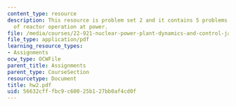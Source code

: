 ```yaml
---
content_type: resource
description: This resource is problem set 2 and it contains 5 problems on the topic
  of reactor operation at power.
file: /media/courses/22-921-nuclear-power-plant-dynamics-and-control-january-iap-2006/56632cfffbc9c60025b127bb0af4cd0f_hw2.pdf
file_type: application/pdf
learning_resource_types:
- Assignments
ocw_type: OCWFile
parent_title: Assignments
parent_type: CourseSection
resourcetype: Document
title: hw2.pdf
uid: 56632cff-fbc9-c600-25b1-27bb0af4cd0f
---
```

